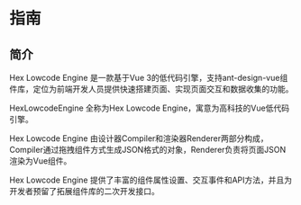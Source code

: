 # 指南

## 简介

Hex Lowcode Engine 是一款基于Vue 3的低代码引擎，支持ant-design-vue组件库，定位为前端开发人员提供快速搭建页面、实现页面交互和数据收集的功能。

HexLowcodeEngine 全称为Hex Lowcode Engine，寓意为高科技的Vue低代码引擎。

Hex Lowcode Engine 由设计器Compiler和渲染器Renderer两部分构成，Compiler通过拖拽组件方式生成JSON格式的对象，Renderer负责将页面JSON渲染为Vue组件。

Hex Lowcode Engine 提供了丰富的组件属性设置、交互事件和API方法，并且为开发者预留了拓展组件库的二次开发接口。